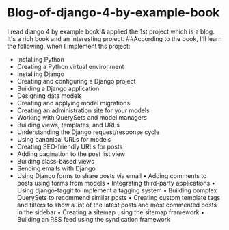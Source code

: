 # Blog-of-django-4-by-example-book
I read django 4 by example book  &amp; applied the 1st project which is a blog. It's a rich book and an interesting project.
##According to the book, I'll learn the following, when I implement ths project:
* Installing Python
* Creating a Python virtual environment
* Installing Django
* Creating and configuring a Django project
* Building a Django application
* Designing data models
* Creating and applying model migrations
* Creating an administration site for your models
* Working with QuerySets and model managers
* Building views, templates, and URLs
* Understanding the Django request/response cycle
* Using canonical URLs for models
* Creating SEO-friendly URLs for posts
* Adding pagination to the post list view
* Building class-based views
* Sending emails with Django
* Using Django forms to share posts via email
• Adding comments to posts using forms from models
• Integrating third-party applications
• Using django-taggit to implement a tagging system
• Building complex QuerySets to recommend similar posts
• Creating custom template tags and filters to show a list of the latest posts and most commented
posts in the sidebar
• Creating a sitemap using the sitemap framework
• Building an RSS feed using the syndication framework

